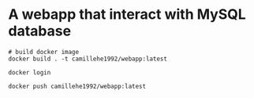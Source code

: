 # A webapp that interact with MySQL database

```
# build docker image
docker build . -t camillehe1992/webapp:latest

docker login

docker push camillehe1992/webapp:latest
```
